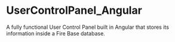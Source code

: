 # UserControlPanel_Angular
A fully functional User Control Panel built in Angular that stores its information inside a Fire Base database.
